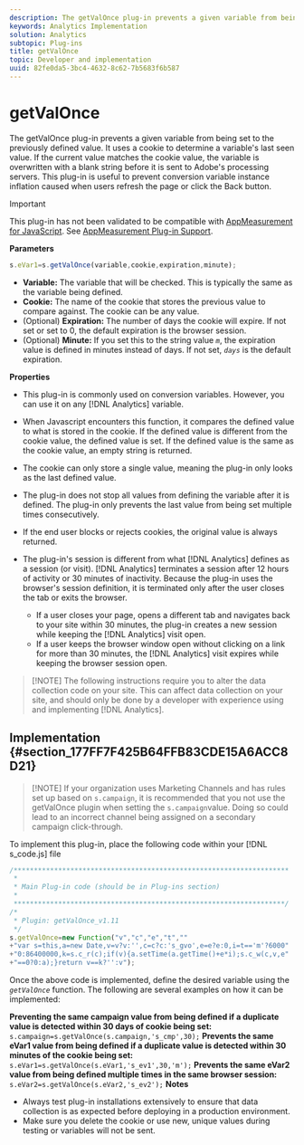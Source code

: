 ```yaml
---
description: The getValOnce plug-in prevents a given variable from being set to the previously defined value. It uses a cookie to determine a variable's last seen value. If the current value matches the cookie value, the variable is overwritten with a blank string before it is sent to Adobe's processing servers. This plug-in is useful to prevent conversion variable instance inflation caused when users refresh the page or click the Back button.
keywords: Analytics Implementation
solution: Analytics
subtopic: Plug-ins
title: getValOnce
topic: Developer and implementation
uuid: 82fe0da5-3bc4-4632-8c62-7b5683f6b587
---
```


# getValOnce

The getValOnce plug-in prevents a given variable from being set to the previously defined value. It uses a cookie to determine a variable's last seen value. If the current value matches the cookie value, the variable is overwritten with a blank string before it is sent to Adobe's processing servers. This plug-in is useful to prevent conversion variable instance inflation caused when users refresh the page or click the Back button.

>[!IMPORTANT]
>
>This plug-in has not been validated to be compatible with [AppMeasurement for JavaScript](/help/implement/js-implementation/c-appmeasurement-js/appmeasure-mjs.md). See [AppMeasurement Plug-in Support](/help/implement/js-implementation/c-appmeasurement-js/plugins-support.md).

**Parameters**

```js
s.eVar1=s.getValOnce(variable,cookie,expiration,minute);
```

* **Variable:** The variable that will be checked. This is typically the same as the variable being defined.
* **Cookie:** The name of the cookie that stores the previous value to compare against. The cookie can be any value.
* (Optional) **Expiration:** The number of days the cookie will expire. If not set or set to 0, the default expiration is the browser session.
* (Optional) **Minute:** If you set this to the string value *`m`*, the expiration value is defined in minutes instead of days. If not set, *`days`* is the default expiration.

**Properties**

* This plug-in is commonly used on conversion variables. However, you can use it on any [!DNL Analytics] variable.
* When Javascript encounters this function, it compares the defined value to what is stored in the cookie. If the defined value is different from the cookie value, the defined value is set. If the defined value is the same as the cookie value, an empty string is returned.
* The cookie can only store a single value, meaning the plug-in only looks as the last defined value.
* The plug-in does not stop all values from defining the variable after it is defined. The plug-in only prevents the last value from being set multiple times consecutively.
* If the end user blocks or rejects cookies, the original value is always returned.
* The plug-in's session is different from what [!DNL Analytics] defines as a session (or visit). [!DNL Analytics] terminates a session after 12 hours of activity or 30 minutes of inactivity. Because the plug-in uses the browser's session definition, it is terminated only after the user closes the tab or exits the browser.

    * If a user closes your page, opens a different tab and navigates back to your site within 30 minutes, the plug-in creates a new session while keeping the [!DNL Analytics] visit open.
    * If a user keeps the browser window open without clicking on a link for more than 30 minutes, the [!DNL Analytics] visit expires while keeping the browser session open.

> [!NOTE] The following instructions require you to alter the data collection code on your site. This can affect data collection on your site, and should only be done by a developer with experience using and implementing [!DNL Analytics].

## Implementation {#section_177FF7F425B64FFB83CDE15A6ACC8D21}

> [!NOTE] If your organization uses Marketing Channels and has rules set up based on `s.campaign`, it is recommended that you not use the getValOnce plugin when setting the `s.campaign`value. Doing so could lead to an incorrect channel being assigned on a secondary campaign click-through.

To implement this plug-in, place the following code within your [!DNL s_code.js] file

```js
/******************************************************************** 
 * 
 * Main Plug-in code (should be in Plug-ins section) 
 * 
 *******************************************************************/ 
/* 
 * Plugin: getValOnce_v1.11 
 */ 
s.getValOnce=new Function("v","c","e","t","" 
+"var s=this,a=new Date,v=v?v:'',c=c?c:'s_gvo',e=e?e:0,i=t=='m'?6000" 
+"0:86400000,k=s.c_r(c);if(v){a.setTime(a.getTime()+e*i);s.c_w(c,v,e" 
+"==0?0:a);}return v==k?'':v");
```

Once the above code is implemented, define the desired variable using the *`getValOnce`* function. The following are several examples on how it can be implemented:

**Preventing the same campaign value from being defined if a duplicate value is detected within 30 days of cookie being set:** 
`s.campaign=s.getValOnce(s.campaign,'s_cmp',30);`  **Prevents the same eVar1 value from being defined if a duplicate value is detected within 30 minutes of the cookie being set:** 
`s.eVar1=s.getValOnce(s.eVar1,'s_ev1',30,'m');`  **Prevents the same eVar2 value from being defined multiple times in the same browser session:** 
`s.eVar2=s.getValOnce(s.eVar2,'s_ev2');`  **Notes**

* Always test plug-in installations extensively to ensure that data collection is as expected before deploying in a production environment.
* Make sure you delete the cookie or use new, unique values during testing or variables will not be sent.

